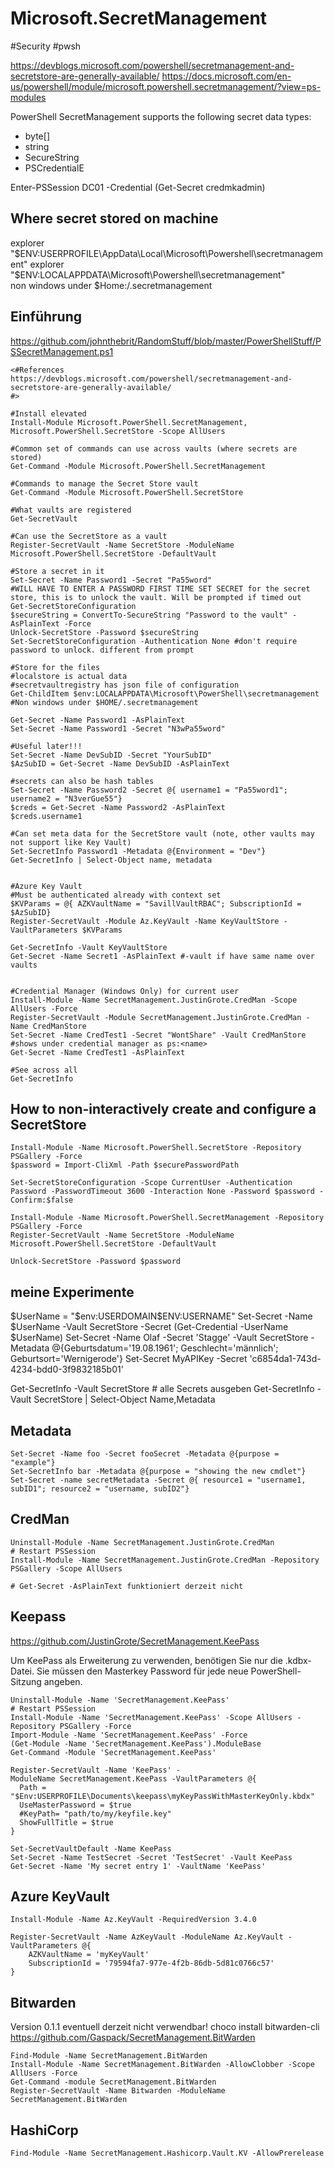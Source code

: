 # Microsoft.SecretManagement

#Security #pwsh

https://devblogs.microsoft.com/powershell/secretmanagement-and-secretstore-are-generally-available/
https://docs.microsoft.com/en-us/powershell/module/microsoft.powershell.secretmanagement/?view=ps-modules

PowerShell SecretManagement supports the following secret data types:

-   byte\[\]
-   string
-   SecureString
-   PSCredentialE

Enter-PSSession DC01 -Credential (Get-Secret credmkadmin)

## Where secret stored on machine 
explorer "$ENV:USERPROFILE\AppData\Local\Microsoft\Powershell\secretmanagement"  
explorer "$ENV:LOCALAPPDATA\Microsoft\Powershell\secretmanagement"  
non windows under $Home:/.secretmanagement

## Einführung
https://github.com/johnthebrit/RandomStuff/blob/master/PowerShellStuff/PSSecretManagement.ps1

```
<#References
https://devblogs.microsoft.com/powershell/secretmanagement-and-secretstore-are-generally-available/
#>

#Install elevated
Install-Module Microsoft.PowerShell.SecretManagement, Microsoft.PowerShell.SecretStore -Scope AllUsers

#Common set of commands can use across vaults (where secrets are stored)
Get-Command -Module Microsoft.PowerShell.SecretManagement

#Commands to manage the Secret Store vault
Get-Command -Module Microsoft.PowerShell.SecretStore

#What vaults are registered
Get-SecretVault

#Can use the SecretStore as a vault
Register-SecretVault -Name SecretStore -ModuleName Microsoft.PowerShell.SecretStore -DefaultVault

#Store a secret in it
Set-Secret -Name Password1 -Secret "Pa55word"
#WILL HAVE TO ENTER A PASSWORD FIRST TIME SET SECRET for the secret store, this is to unlock the vault. Will be prompted if timed out
Get-SecretStoreConfiguration
$secureString = ConvertTo-SecureString "Password to the vault" -AsPlainText -Force
Unlock-SecretStore -Password $secureString
Set-SecretStoreConfiguration -Authentication None #don't require password to unlock. different from prompt

#Store for the files
#localstore is actual data
#secretvaultregistry has json file of configuration
Get-ChildItem $env:LOCALAPPDATA\Microsoft\PowerShell\secretmanagement
#Non windows under $HOME/.secretmanagement

Get-Secret -Name Password1 -AsPlainText
Set-Secret -Name Password1 -Secret "N3wPa55word"

#Useful later!!!
Set-Secret -Name DevSubID -Secret "YourSubID"
$AzSubID = Get-Secret -Name DevSubID -AsPlainText

#secrets can also be hash tables
Set-Secret -Name Password2 -Secret @{ username1 = "Pa55word1"; username2 = "N3verGue55"}
$creds = Get-Secret -Name Password2 -AsPlainText
$creds.username1

#Can set meta data for the SecretStore vault (note, other vaults may not support like Key Vault)
Set-SecretInfo Password1 -Metadata @{Environment = "Dev"}
Get-SecretInfo | Select-Object name, metadata


#Azure Key Vault
#Must be authenticated already with context set
$KVParams = @{ AZKVaultName = "SavillVaultRBAC"; SubscriptionId = $AzSubID}
Register-SecretVault -Module Az.KeyVault -Name KeyVaultStore -VaultParameters $KVParams

Get-SecretInfo -Vault KeyVaultStore
Get-Secret -Name Secret1 -AsPlainText #-vault if have same name over vaults


#Credential Manager (Windows Only) for current user
Install-Module -Name SecretManagement.JustinGrote.CredMan -Scope AllUsers -Force
Register-SecretVault -Module SecretManagement.JustinGrote.CredMan -Name CredManStore
Set-Secret -Name CredTest1 -Secret "WontShare" -Vault CredManStore #shows under credential manager as ps:<name>
Get-Secret -Name CredTest1 -AsPlainText

#See across all
Get-SecretInfo
```

## How to non-interactively create and configure a SecretStore

```
Install-Module -Name Microsoft.PowerShell.SecretStore -Repository PSGallery -Force
$password = Import-CliXml -Path $securePasswordPath

Set-SecretStoreConfiguration -Scope CurrentUser -Authentication Password -PasswordTimeout 3600 -Interaction None -Password $password -Confirm:$false

Install-Module -Name Microsoft.PowerShell.SecretManagement -Repository PSGallery -Force
Register-SecretVault -Name SecretStore -ModuleName Microsoft.PowerShell.SecretStore -DefaultVault

Unlock-SecretStore -Password $password
```
## meine Experimente
$UserName = "$env:USERDOMAIN\$ENV:USERNAME"
Set-Secret -Name $UserName -Vault SecretStore -Secret (Get-Credential -UserName $UserName)
Set-Secret -Name Olaf -Secret 'Stagge' -Vault SecretStore -Metadata @{Geburtsdatum='19.08.1961'; Geschlecht='männlich'; Geburtsort='Wernigerode'}
Set-Secret MyAPIKey -Secret 'c6854da1-743d-4234-bdd0-3f9832185b01'

Get-SecretInfo -Vault SecretStore   # alle Secrets ausgeben
Get-SecretInfo -Vault SecretStore | Select-Object Name,Metadata
## Metadata

```
Set-Secret -Name foo -Secret fooSecret -Metadata @{purpose = "example"}
Set-SecretInfo bar -Metadata @{purpose = "showing the new cmdlet"}
Set-Secret -name secretMetadata -Secret @{ resource1 = "username1, subID1"; resource2 = "username, subID2"}
```

## CredMan

```
Uninstall-Module -Name SecretManagement.JustinGrote.CredMan
# Restart PSSession
Install-Module -Name SecretManagement.JustinGrote.CredMan -Repository PSGallery -Scope AllUsers

# Get-Secret -AsPlainText funktioniert derzeit nicht
```

## Keepass

https://github.com/JustinGrote/SecretManagement.KeePass

Um KeePass als Erweiterung zu verwenden, benötigen Sie nur die .kdbx-Datei. Sie müssen den Masterkey Password für jede neue PowerShell-Sitzung angeben.

```
Uninstall-Module -Name 'SecretManagement.KeePass'
# Restart PSSession
Install-Module -Name 'SecretManagement.KeePass' -Scope AllUsers -Repository PSGallery -Force
Import-Module -Name 'SecretManagement.KeePass' -Force
(Get-Module -Name 'SecretManagement.KeePass').ModuleBase
Get-Command -Module 'SecretManagement.KeePass'

Register-SecretVault -Name 'KeePass' -ModuleName SecretManagement.KeePass -VaultParameters @{
  Path = "$Env:USERPROFILE\Documents\keepass\myKeyPassWithMasterKeyOnly.kbdx"
  UseMasterPassword = $true
  #KeyPath= "path/to/my/keyfile.key"
  ShowFullTitle = $true
}

Set-SecretVaultDefault -Name KeePass
Set-Secret -Name TestSecret -Secret 'TestSecret' -Vault KeePass
Get-Secret -Name 'My secret entry 1' -VaultName 'KeePass'
```

## Azure KeyVault

```
Install-Module -Name Az.KeyVault -RequiredVersion 3.4.0

Register-SecretVault -Name AzKeyVault -ModuleName Az.KeyVault -VaultParameters @{
    AZKVaultName = 'myKeyVault'
    SubscriptionId = '79594fa7-977e-4f2b-86db-5d81c0766c57'
}
```

## Bitwarden
Version 0.1.1 eventuell derzeit nicht verwendbar!
choco install bitwarden-cli
https://github.com/Gaspack/SecretManagement.BitWarden
```
Find-Module -Name SecretManagement.BitWarden
Install-Module -Name SecretManagement.BitWarden -AllowClobber -Scope AllUsers -Force
Get-Command -module SecretManagement.BitWarden
Register-SecretVault -Name Bitwarden -ModuleName SecretManagement.BitWarden

```

## HashiCorp

```
Find-Module -Name SecretManagement.Hashicorp.Vault.KV -AllowPrerelease
```